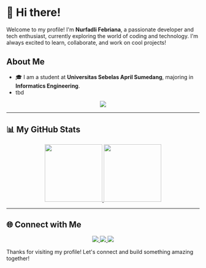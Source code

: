 # 👋 Hi there!

Welcome to my profile! I'm **Nurfadli Febriana**, a passionate developer and tech enthusiast, currently exploring the world of coding and technology. I'm always excited to learn, collaborate, and work on cool projects!

## About Me
- 🎓 I am a student at **Universitas Sebelas April Sumedang**, majoring in **Informatics Engineering**.
- tbd


<p align="center">
    <img src = "https://discord.c99.nl/widget/theme-1/595096919437475840.png">
</p>


---

## 📊 My GitHub Stats

<p align="center">
<a href="https://github.com/fbrynnafdli">
  <img height="150em" src="https://github-readme-stats-eight-theta.vercel.app/api?username=fbrynnafdli&show_icons=true&theme=tokyonight&include_all_commits=true&count_private=true"/>
  <img height="150em" src="https://github-readme-stats-eight-theta.vercel.app/api/top-langs/?username=fbrynnafdli&layout=compact&langs_count=8&theme=tokyonight"/>
</a>
</p>


---

## 🌐 Connect with Me

<p align="center">
  <a href="https://www.facebook.com/Nurfadlifbrynna">
    <img src="https://img.shields.io/badge/-Nurfadli Febryna-3b5998?style=flat&logo=Facebook&logoColor=white"/>
  </a>
  <a href="https://www.instagram.com/fbrynnafdli">
    <img src="https://img.shields.io/badge/-fbrynnafdli-E4405F?style=flat&logo=Instagram&logoColor=white"/>
  </a>
  <a href="https://www.linkedin.com/in/nurfadli">
    <img src="https://img.shields.io/badge/-Nurfadli Febriana-0077B5?style=flat&logo=Linkedin&logoColor=white"/>
  </a>
</p>

Thanks for visiting my profile! Let's connect and build something amazing together!

